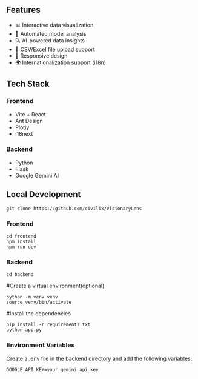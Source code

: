 ## Features

- 📊 Interactive data visualization
- 🤖 Automated model analysis
- 🔍 AI-powered data insights
- 📁 CSV/Excel file upload support
- 📱 Responsive design
- 🌍 Internationalization support (i18n)

## Tech Stack

### Frontend
- Vite + React
- Ant Design
- Plotly
- i18next

### Backend
- Python
- Flask
- Google Gemini AI

## Local Development
```
git clone https://github.com/civilix/VisionaryLens
```
### Frontend
```
cd frontend
npm install
npm run dev
```
### Backend
```
cd backend
```
#Create a virtual environment(optional)
```
python -m venv venv
source venv/bin/activate
```
#Install the dependencies
```
pip install -r requirements.txt
python app.py
```
### Environment Variables
Create a .env file in the backend directory and add the following variables:
```
GOOGLE_API_KEY=your_gemini_api_key
```


